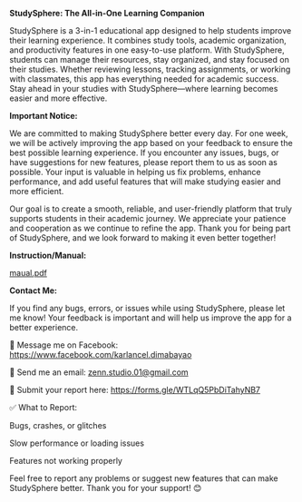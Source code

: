 **StudySphere: The All-in-One Learning Companion**  

StudySphere is a 3-in-1 educational app designed to help students improve their learning experience. It combines study tools, academic organization, and productivity features in one easy-to-use platform. With StudySphere, students can manage their resources, stay organized, and stay focused on their studies. Whether reviewing lessons, tracking assignments, or working with classmates, this app has everything needed for academic success. Stay ahead in your studies with StudySphere—where learning becomes easier and more effective.  

**Important Notice:**

We are committed to making StudySphere better every day. For one week, we will be actively improving the app based on your feedback to ensure the best possible learning experience. If you encounter any issues, bugs, or have suggestions for new features, please report them to us as soon as possible. Your input is valuable in helping us fix problems, enhance performance, and add useful features that will make studying easier and more efficient.

Our goal is to create a smooth, reliable, and user-friendly platform that truly supports students in their academic journey. We appreciate your patience and cooperation as we continue to refine the app. Thank you for being part of StudySphere, and we look forward to making it even better together!

**Instruction/Manual:**

[maual.pdf](https://github.com/user-attachments/files/19084428/maual.pdf)

**Contact Me:**

If you find any bugs, errors, or issues while using StudySphere, please let me know! Your feedback is important and will help us improve the app for a better experience.


📩 Message me on Facebook: https://www.facebook.com/karlancel.dimabayao

📩 Send me an email: zenn.studio.01@gmail.com

📩 Submit your report here: https://forms.gle/WTLqQ5PbDiTahyNB7


✅ What to Report:

Bugs, crashes, or glitches

Slow performance or loading issues

Features not working properly

Feel free to report any problems or suggest new features that can make StudySphere better. Thank you for your support! 😊
